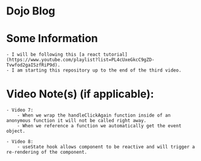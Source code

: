 # Dojo Blog

# Some Information

    - I will be following this [a react tutorial](https://www.youtube.com/playlist?list=PL4cUxeGkcC9gZD-Tvwfod2gaISzfRiP9d).
    - I am starting this repository up to the end of the third video.

# Video Note(s) (if applicable):

    - Video 7:
        - When we wrap the handleClickAgain function inside of an anonymous function it will not be called right away.
        - When we reference a function we automatically get the event object.

    - Video 8:
        - useState hook allows component to be reactive and will trigger a re-rendering of the component.
